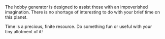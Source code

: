 The hobby generator is designed to assist those with an impoverished imagination.
There is no shortage of interesting to do with your brief time on this planet.

Time is a precious, finite resource. Do something fun or useful with your tiny allotment of it!
